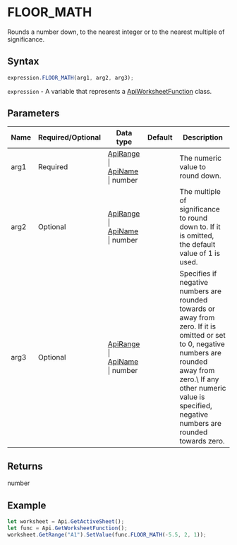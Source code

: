# FLOOR_MATH

Rounds a number down, to the nearest integer or to the nearest multiple of significance.

## Syntax

```javascript
expression.FLOOR_MATH(arg1, arg2, arg3);
```

`expression` - A variable that represents a [ApiWorksheetFunction](../ApiWorksheetFunction.md) class.

## Parameters

| **Name** | **Required/Optional** | **Data type** | **Default** | **Description** |
| ------------- | ------------- | ------------- | ------------- | ------------- |
| arg1 | Required | [ApiRange](../../ApiRange/ApiRange.md) \| [ApiName](../../ApiName/ApiName.md) \| number |  | The numeric value to round down. |
| arg2 | Optional | [ApiRange](../../ApiRange/ApiRange.md) \| [ApiName](../../ApiName/ApiName.md) \| number |  | The multiple of significance to round down to. If it is omitted, the default value of 1 is used. |
| arg3 | Optional | [ApiRange](../../ApiRange/ApiRange.md) \| [ApiName](../../ApiName/ApiName.md) \| number |  | Specifies if negative numbers are rounded towards or away from zero. If it is omitted or set to 0, negative numbers are rounded away from zero.\ If any other numeric value is specified, negative numbers are rounded towards zero. |

## Returns

number

## Example



```javascript editor-xlsx
let worksheet = Api.GetActiveSheet();
let func = Api.GetWorksheetFunction();
worksheet.GetRange("A1").SetValue(func.FLOOR_MATH(-5.5, 2, 1));
```
